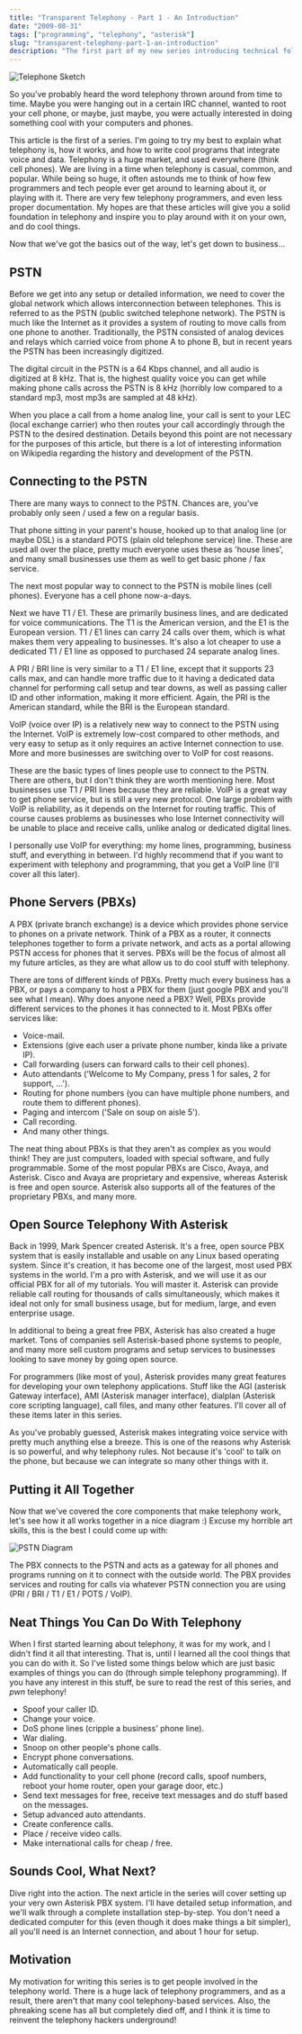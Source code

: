 ```yaml
---
title: "Transparent Telephony - Part 1 - An Introduction"
date: "2009-08-31"
tags: ["programming", "telephony", "asterisk"]
slug: "transparent-telephony-part-1-an-introduction"
description: "The first part of my new series introducing technical folk to Asterisk and telephony."
---
```



![Telephone Sketch][]


So you've probably heard the word telephony thrown around from time to time.
Maybe you were hanging out in a certain IRC channel, wanted to root your cell
phone, or maybe, just maybe, you were actually interested in doing something
cool with your computers and phones.

This article is the first of a series.  I'm going to try my best to explain what
telephony is, how it works, and how to write cool programs that integrate voice
and data.  Telephony is a huge market, and used everywhere (think cell phones).
We are living in a time when telephony is casual, common, and popular.  While
being so huge, it often astounds me to think of how few programmers and tech
people ever get around to learning about it, or playing with it.  There are
very few telephony programmers, and even less proper documentation.  My hopes
are that these articles will give you a solid foundation in telephony and
inspire you to play around with it on your own, and do cool things.

Now that we've got the basics out of the way, let's get down to business...


## PSTN

Before we get into any setup or detailed information, we need to cover the
global network which allows interconnection between telephones.  This is
referred to as the PSTN (public switched telephone network).  The PSTN is much
like the Internet as it provides a system of routing to move calls from one
phone to another.  Traditionally, the PSTN consisted of analog devices and
relays which carried voice from phone A to phone B, but in recent years the
PSTN has been increasingly digitized.

The digital circuit in the PSTN is a 64 Kbps channel, and all audio is
digitized at 8 kHz.  That is, the highest quality voice you can get while
making phone calls across the PSTN is 8 kHz (horribly low compared to a
standard mp3, most mp3s are sampled at 48 kHz).

When you place a call from a home analog line, your call is sent to your LEC
(local exchange carrier) who then routes your call accordingly through the PSTN
to the desired destination.  Details beyond this point are not necessary for
the purposes of this article, but there is a lot of interesting information on
Wikipedia regarding the history and development of the PSTN.


## Connecting to the PSTN

There are many ways to connect to the PSTN.  Chances are, you've probably only
seen / used a few on a regular basis.

That phone sitting in your parent's house, hooked up to that analog line (or
maybe DSL) is a standard POTS (plain old telephone service) line.  These are
used all over the place, pretty much everyone uses these as 'house lines', and
many small businesses use them as well to get basic phone / fax service.

The next most popular way to connect to the PSTN is mobile lines (cell phones).
Everyone has a cell phone now-a-days.

Next we have T1 / E1.  These are primarily business lines, and are dedicated
for voice communications.  The T1 is the American version, and the E1 is the
European version.  T1 / E1 lines can carry 24 calls over them, which is what
makes them very appealing to businesses.  It's also a lot cheaper to use a
dedicated T1 / E1 line as opposed to purchased 24 separate analog lines.

A PRI / BRI line is very similar to a T1 / E1 line, except that it supports 23
calls max, and can handle more traffic due to it having a dedicated data
channel for performing call setup and tear downs, as well as passing caller ID
and other information, making it more efficient.  Again, the PRI is the
American standard, while the BRI is the European standard.

VoIP (voice over IP) is a relatively new way to connect to the PSTN using the
Internet.  VoIP is extremely low-cost compared to other methods, and very easy
to setup as it only requires an active Internet connection to use.  More and
more businesses are switching over to VoIP for cost reasons.

These are the basic types of lines people use to connect to the PSTN.  There
are others, but I don't think they are worth mentioning here.  Most businesses
use T1 / PRI lines because they are reliable.  VoIP is a great way to get phone
service, but is still a very new protocol.  One large problem with VoIP is
reliability, as it depends on the Internet for routing traffic.  This of course
causes problems as businesses who lose Internet connectivity will be unable to
place and receive calls, unlike analog or dedicated digital lines.

I personally use VoIP for everything: my home lines, programming, business
stuff, and everything in between.  I'd highly recommend that if you want to
experiment with telephony and programming, that you get a VoIP line (I'll cover
all this later).


## Phone Servers (PBXs)

A PBX (private branch exchange) is a device which provides phone service to
phones on a private network.  Think of a PBX as a router, it connects
telephones together to form a private network, and acts as a portal allowing
PSTN access for phones that it serves.  PBXs will be the focus of almost all my
future articles, as they are what allow us to do cool stuff with telephony.

There are tons of different kinds of PBXs.  Pretty much every business has a
PBX, or pays a company to host a PBX for them (just google PBX and you'll see
what I mean).  Why does anyone need a PBX?  Well, PBXs provide different
services to the phones it has connected to it.  Most PBXs offer services like:

-   Voice-mail.
-   Extensions (give each user a private phone number, kinda like a private
    IP).
-   Call forwarding (users can forward calls to their cell phones).
-   Auto attendants ('Welcome to My Company, press 1 for sales, 2 for support,
    ...').
-   Routing for phone numbers (you can have multiple phone numbers, and route
    them to different phones).
-   Paging and intercom ('Sale on soup on aisle 5').
-   Call recording.
-   And many other things.

The neat thing about PBXs is that they aren't as complex as you would think!
They are just computers, loaded with special software, and fully programmable.
Some of the most popular PBXs are Cisco, Avaya, and Asterisk. Cisco and Avaya
are proprietary and expensive, whereas Asterisk is free and open source.
Asterisk also supports all of the features of the proprietary PBXs, and many
more.


## Open Source Telephony With Asterisk

Back in 1999, Mark Spencer created Asterisk.  It's a free, open source PBX
system that is easily installable and usable on any Linux based operating
system.  Since it's creation, it has become one of the largest, most used PBX
systems in the world.  I'm a pro with Asterisk, and we will use it as our
official PBX for all of my tutorials.  You will master it.  Asterisk can
provide reliable call routing for thousands of calls simultaneously, which
makes it ideal not only for small business usage, but for medium, large, and
even enterprise usage.

In additional to being a great free PBX, Asterisk has also created a huge
market.  Tons of companies sell Asterisk-based phone systems to people, and
many more sell custom programs and setup services to businesses looking to save
money by going open source.

For programmers (like most of you), Asterisk provides many great features for
developing your own telephony applications.  Stuff like the AGI (asterisk
Gateway interface), AMI (Asterisk manager interface), dialplan (Asterisk core
scripting language), call files, and many other features.  I'll cover all of
these items later in this series.

As you've probably guessed, Asterisk makes integrating voice service with
pretty much anything else a breeze.  This is one of the reasons why Asterisk is
so powerful, and why telephony rules.  Not because it's 'cool' to talk on the
phone, but because we can integrate so many other things with it.


## Putting it All Together

Now that we've covered the core components that make telephony work, let's see
how it all works together in a nice diagram :) Excuse my horrible art skills,
this is the best I could come up with:

![PSTN Diagram][]

The PBX connects to the PSTN and acts as a gateway for all phones and programs
running on it to connect with the outside world.  The PBX provides services and
routing for calls via whatever PSTN connection you are using (PRI / BRI / T1 /
E1 / POTS / VoIP).


## Neat Things You Can Do With Telephony

When I first started learning about telephony, it was for my work, and I didn't
find it all that interesting.  That is, until I learned all the cool things
that you can do with it.  So I've listed some things below which are just basic
examples of things you can do (through simple telephony programming).  If you
have any interest in this stuff, be sure to read the rest of this series, and
*pwn* telephony!

-   Spoof your caller ID.
-   Change your voice.
-   DoS phone lines (cripple a business' phone line).
-   War dialing.
-   Snoop on other people's phone calls.
-   Encrypt phone conversations.
-   Automatically call people.
-   Add functionality to your cell phone (record calls, spoof numbers, reboot
    your home router, open your garage door, etc.)
-   Send text messages for free, receive text messages and do stuff based on
    the messages.
-   Setup advanced auto attendants.
-   Create conference calls.
-   Place / receive video calls.
-   Make international calls for cheap / free.


## Sounds Cool, What Next?

Dive right into the action.  The next article in the series will cover setting
up your very own Asterisk PBX system.  I'll have detailed setup information,
and we'll walk through a complete installation step-by-step.  You don't need a
dedicated computer for this (even though it does make things a bit simpler),
all you'll need is an Internet connection, and about 1 hour for setup.


## Motivation

My motivation for writing this series is to get people involved in the
telephony world.  There is a huge lack of telephony programmers, and as a
result, there aren't that many cool telephony-based services.  Also, the
phreaking scene has all but completely died off, and I think it is time to
reinvent the telephony hackers underground!


  [Telephone Sketch]: /static/images/2009/telephone-sketch.png "Telephone Sketch"
  [PSTN Diagram]: /static/images/2009/pstn-diagram.png "PSTN Diagram"
